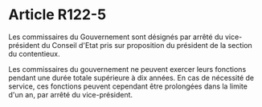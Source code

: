 # Article R122-5

Les commissaires du Gouvernement sont désignés par arrêté du vice-président du Conseil d'Etat pris sur proposition du président de la section du contentieux.

Les commissaires du gouvernement ne peuvent exercer leurs fonctions pendant une durée totale supérieure à dix années. En cas de nécessité de service, ces fonctions peuvent cependant être prolongées dans la limite d'un an, par arrêté du vice-président.
